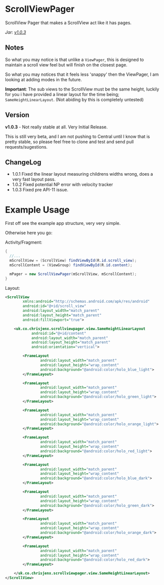 ScrollViewPager
===============

ScrollView Pager that makes a ScrollView act like it has pages.

*Jar: [v1.0.3](https://github.com/chrisjenx/ScrollViewPager/blob/master/library-1.0.3-SNAPSHOT.jar?raw=true)*

Notes
-----

So what you may notice is that unlike a `ViewPager`, this is designed to maintain a scroll view feel but will finish on the closest page.

So what you may notices that it feels less 'snappy' then the ViewPager, I am looking at adding modes in the future.

**Important**: The sub views to the ScrollView must be the same height, luckily for you i have provided a linear layout for the time being; `SameHeightLinearLayout`.
(Not abiding by this is completely untested)

Version
-------

**v1.0.3** - Not really stable at all. Very Initial Release.

This is still very beta, and I am not pushing to Central until I know that is pretty stable, so please feel free to clone and test and send pull requests/sugestions.

ChangeLog
---------
 - 1.0.1 Fixed the linear layout measuring childrens widths wrong, does a very fast layout pass.
 - 1.0.2 Fixed potential NP error with velocity tracker
 - 1.0.3 Fixed pre API-11 issue.

Example Usage
=============

First off see the example app structure, very very simple.

Otherwise here you go:

Activity/Fragment:

```java
{
  //...
  mScrollView = (ScrollView) findViewById(R.id.scroll_view);
  mScrollContent = (ViewGroup) findViewById(R.id.content);

  mPager = new ScrollViewPager(mScrollView, mScrollContent);
}
```

Layout:

```xml
<ScrollView
        xmlns:android="http://schemas.android.com/apk/res/android"
        android:id="@+id/scroll_view"
        android:layout_width="match_parent"
        android:layout_height="match_parent"
        android:fillViewport="true">

    <uk.co.chrisjenx.scrollviewpager.view.SameHeightLinearLayout
            android:id="@+id/content"
            android:layout_width="match_parent"
            android:layout_height="match_parent"
            android:orientation="vertical">

        <FrameLayout
                android:layout_width="match_parent"
                android:layout_height="wrap_content"
                android:background="@android:color/holo_blue_light">
        </FrameLayout>

        <FrameLayout
                android:layout_width="match_parent"
                android:layout_height="wrap_content"
                android:background="@android:color/holo_green_light">
        </FrameLayout>

        <FrameLayout
                android:layout_width="match_parent"
                android:layout_height="wrap_content"
                android:background="@android:color/holo_orange_light">
        </FrameLayout>

        <FrameLayout
                android:layout_width="match_parent"
                android:layout_height="wrap_content"
                android:background="@android:color/holo_red_light">
        </FrameLayout>

        <FrameLayout
                android:layout_width="match_parent"
                android:layout_height="wrap_content"
                android:background="@android:color/holo_blue_dark">
        </FrameLayout>

        <FrameLayout
                android:layout_width="match_parent"
                android:layout_height="wrap_content"
                android:background="@android:color/holo_green_dark">
        </FrameLayout>

        <FrameLayout
                android:layout_width="match_parent"
                android:layout_height="wrap_content"
                android:background="@android:color/holo_orange_dark">
        </FrameLayout>

        <FrameLayout
                android:layout_width="match_parent"
                android:layout_height="wrap_content"
                android:background="@android:color/holo_red_dark">
        </FrameLayout>

    </uk.co.chrisjenx.scrollviewpager.view.SameHeightLinearLayout>
</ScrollView>
```
